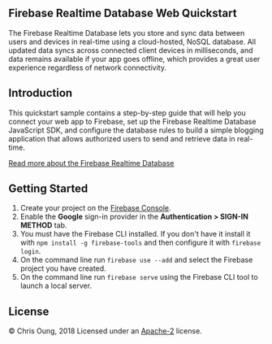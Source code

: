 Firebase Realtime Database Web Quickstart
-----------------------------------------
The Firebase Realtime Database lets you store and sync data between users and devices in real-time using a cloud-hosted, NoSQL database. All updated data syncs across connected client devices in milliseconds, and data remains available if your app goes offline, which provides a great user experience regardless of network connectivity.

Introduction
------------
This quickstart sample contains a step-by-step guide that will help you connect your web app to Firebase, set up the Firebase Realtime Database JavaScript SDK, and configure the database rules to build a simple blogging application that allows authorized users to send and retrieve data in real-time.

[Read more about the Firebase Realtime Database](https://firebase.google.com/docs/database/)

Getting Started
---------------

 1. Create your project on the [Firebase Console](https://console.firebase.google.com).
 1. Enable the **Google** sign-in provider in the **Authentication > SIGN-IN METHOD** tab.
 1. You must have the Firebase CLI installed. If you don't have it install it with `npm install -g firebase-tools` and then configure it with `firebase login`.
 1. On the command line run `firebase use --add` and select the Firebase project you have created.
 1. On the command line run `firebase serve` using the Firebase CLI tool to launch a local server.


License
-------

© Chris Oung, 2018 Licensed under an [Apache-2](https://github.com/chrisoung/firebase-realtime-database/blob/master/LICENSE) license.
